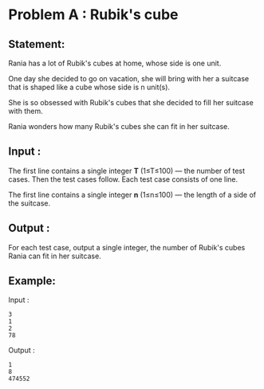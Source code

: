 # Problem A : Rubik's cube

## Statement:
Rania has a lot of Rubik's cubes at home, whose side is one unit.

One day she decided to go on vacation, she will bring with her a suitcase that is shaped like a cube whose side is n unit(s).

She is so obsessed with Rubik's cubes that she decided to fill her suitcase with them.

Rania wonders how many Rubik's cubes she can fit in her suitcase.

## Input :
The first line contains a single integer **T** (1≤T≤100) — the number of test cases. Then the test cases follow. Each test case consists of one line.

The first line contains a single integer **n** (1≤n≤100) — the length of a side of the suitcase.

## Output :
For each test case, output a single integer, the number of Rubik's cubes Rania can fit in her suitcase.       

## Example:
Input :  

```
3
1
2
78
```

Output :  

```
1
8
474552
```

